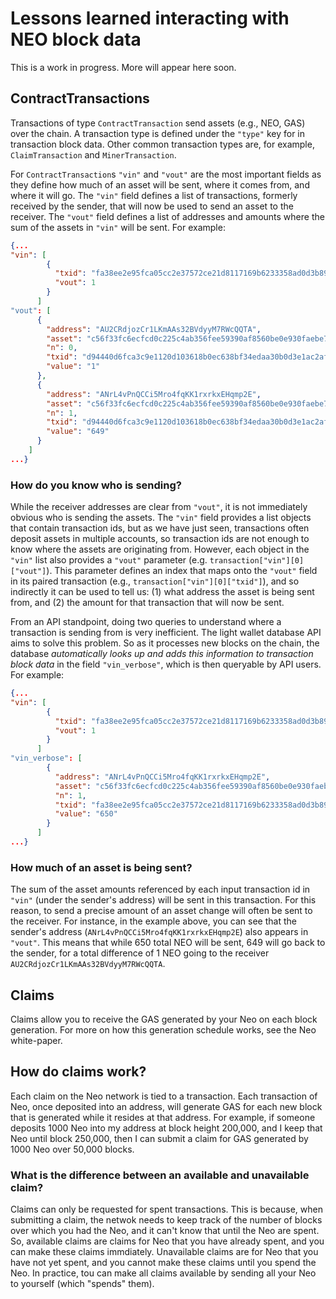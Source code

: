# Lessons learned interacting with NEO block data

This is a work in progress. More will appear here soon.

## ContractTransactions

Transactions of type `ContractTransaction` send assets (e.g., NEO, GAS) over the chain. A transaction type is defined under the `"type"` key for in transaction block data. Other common transaction types are, for example, `ClaimTransaction` and `MinerTransaction`.

For `ContractTransaction`s `"vin"` and `"vout"` are the most important fields as they define how much of an asset will be sent, where it comes from, and where it will go. The `"vin"` field defines a list of transactions, formerly received by the sender, that will now be used to send an asset to the receiver. The `"vout"` field defines a list of addresses and amounts where the sum of the assets in `"vin"` will be sent. For example:

```json
{...
"vin": [
        {
          "txid": "fa38ee2e95fca05cc2e37572ce21d8117169b6233358ad0d3b8955a79cd2fa39",
          "vout": 1
        }
      ]
"vout": [
      {
        "address": "AU2CRdjozCr1LKmAAs32BVdyyM7RWcQQTA",
        "asset": "c56f33fc6ecfcd0c225c4ab356fee59390af8560be0e930faebe74a6daff7c9b",
        "n": 0,
        "txid": "d94440d6fca3c9e1120d103618b0ec638bf34edaa30b0d3e1ac2af8a80bffb56",
        "value": "1"
      },
      {
        "address": "ANrL4vPnQCCi5Mro4fqKK1rxrkxEHqmp2E",
        "asset": "c56f33fc6ecfcd0c225c4ab356fee59390af8560be0e930faebe74a6daff7c9b",
        "n": 1,
        "txid": "d94440d6fca3c9e1120d103618b0ec638bf34edaa30b0d3e1ac2af8a80bffb56",
        "value": "649"
      }
    ]
...}
```

### How do you know who is sending?

While the receiver addresses are clear from `"vout"`, it is not immediately obvious who is sending the assets. The `"vin"` field provides a list objects that contain transaction ids, but as we have just seen, transactions often deposit assets in multiple accounts, so transaction ids are not enough to know where the assets are originating from. However, each object in the `"vin"` list also provides a `"vout"` parameter (e.g. `transaction["vin"][0]["vout"]`). This parameter defines an index that maps onto the `"vout"` field in its paired transaction (e.g., `transaction["vin"][0]["txid"]`), and so indirectly it can be used to tell us: (1) what address the asset is being sent from, and (2) the amount for that transaction that will now be sent.

From an API standpoint, doing two queries to understand where a transaction is sending from is very inefficient. The light wallet database API aims to solve this problem. So as it processes new blocks on the chain, the database *automatically looks up and adds this information to transaction block data* in the field `"vin_verbose"`, which is then queryable by API users. For example:

```json
{...
"vin": [
        {
          "txid": "fa38ee2e95fca05cc2e37572ce21d8117169b6233358ad0d3b8955a79cd2fa39",
          "vout": 1
        }
      ]
"vin_verbose": [
        {
          "address": "ANrL4vPnQCCi5Mro4fqKK1rxrkxEHqmp2E",
          "asset": "c56f33fc6ecfcd0c225c4ab356fee59390af8560be0e930faebe74a6daff7c9b",
          "n": 1,
          "txid": "fa38ee2e95fca05cc2e37572ce21d8117169b6233358ad0d3b8955a79cd2fa39",
          "value": "650"
        }
      ]
...}
```

### How much of an asset is being sent?

The sum of the asset amounts referenced by each input transaction id in `"vin"` (under the sender's address) will be sent in this transaction. For this reason, to send a precise amount of an asset change will often be sent to the receiver. For instance, in the example above, you can see that the sender's address (`ANrL4vPnQCCi5Mro4fqKK1rxrkxEHqmp2E`) also appears in `"vout"`. This means that while 650 total NEO will be sent, 649 will go back to the sender, for a total difference of 1 NEO going to the receiver `AU2CRdjozCr1LKmAAs32BVdyyM7RWcQQTA`.

## Claims

Claims allow you to receive the GAS generated by your Neo on each block generation. For more on how this generation schedule works, see the Neo white-paper.

## How do claims work?

Each claim on the Neo network is tied to a transaction. Each transaction of Neo, once deposited into an address, will generate GAS for each new block that is generated while it resides at that address. For example, if someone deposits 1000 Neo into my address at block height 200,000, and I keep that Neo until block 250,000, then I can submit a claim for GAS generated by 1000 Neo over 50,000 blocks. 

### What is the difference between an available and unavailable claim?

Claims can only be requested for spent transactions. This is because, when submitting a claim, the netwok needs to keep track of the number of blocks over which you had the Neo, and it can't know that until the Neo are spent. So, available claims are claims for Neo that you have already spent, and you can make these claims immdiately. Unavailable claims are for Neo that you have not yet spent, and you cannot make these claims until you spend the Neo. In practice, tou can make all claims available by sending all your Neo to yourself (which "spends" them).
